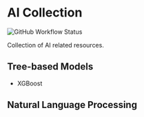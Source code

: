 # AI Collection

![GitHub Workflow Status](https://img.shields.io/github/workflow/status/r05323028/ai-collection/deploy-docs/main?label=docs)

Collection of AI related resources.

## Tree-based Models

-   XGBoost

## Natural Language Processing
